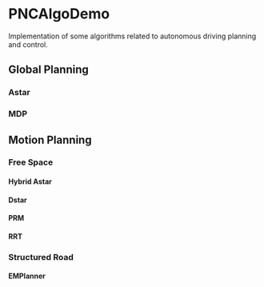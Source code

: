 # PNCAlgoDemo

Implementation of some algorithms related to autonomous driving planning and control.

## Global Planning

### Astar

### MDP

## Motion Planning

### Free Space

#### Hybrid Astar

#### Dstar

#### PRM

#### RRT

### Structured Road

#### EMPlanner